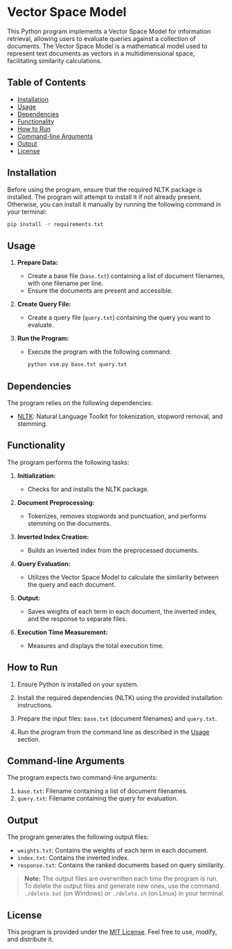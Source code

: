 # Vector Space Model

This Python program implements a Vector Space Model for information retrieval, allowing users to evaluate queries against a collection of documents. The Vector Space Model is a mathematical model used to represent text documents as vectors in a multidimensional space, facilitating similarity calculations.

## Table of Contents

- [Installation](#installation)
- [Usage](#usage)
- [Dependencies](#dependencies)
- [Functionality](#functionality)
- [How to Run](#how-to-run)
- [Command-line Arguments](#command-line-arguments)
- [Output](#output)
- [License](#license)

## Installation

Before using the program, ensure that the required NLTK package is installed. The program will attempt to install it if not already present. Otherwise, you can install it manually by running the following command in your terminal:

```bash
pip install -r requirements.txt
```

## Usage

1. **Prepare Data:**
   - Create a base file (`base.txt`) containing a list of document filenames, with one filename per line.
   - Ensure the documents are present and accessible.

2. **Create Query File:**
   - Create a query file (`query.txt`) containing the query you want to evaluate.

3. **Run the Program:**
   - Execute the program with the following command:

     ```bash
     python vsm.py base.txt query.txt
     ```

## Dependencies

The program relies on the following dependencies:

- [NLTK](https://www.nltk.org/): Natural Language Toolkit for tokenization, stopword removal, and stemming.

## Functionality

The program performs the following tasks:

1. **Initialization:**
   - Checks for and installs the NLTK package.

2. **Document Preprocessing:**
   - Tokenizes, removes stopwords and punctuation, and performs stemming on the documents.

3. **Inverted Index Creation:**
   - Builds an inverted index from the preprocessed documents.

4. **Query Evaluation:**
   - Utilizes the Vector Space Model to calculate the similarity between the query and each document.

5. **Output:**
   - Saves weights of each term in each document, the inverted index, and the response to separate files.

6. **Execution Time Measurement:**
   - Measures and displays the total execution time.

## How to Run

1. Ensure Python is installed on your system.

2. Install the required dependencies (NLTK) using the provided installation instructions.

3. Prepare the input files: `base.txt` (document filenames) and `query.txt`.

4. Run the program from the command line as described in the [Usage](#usage) section.

## Command-line Arguments

The program expects two command-line arguments:

1. `base.txt`: Filename containing a list of document filenames.
2. `query.txt`: Filename containing the query for evaluation.

## Output

The program generates the following output files:

- `weights.txt`: Contains the weights of each term in each document.
- `index.txt`: Contains the inverted index.
- `response.txt`: Contains the ranked documents based on query similarity.

> **Note:** The output files are overwritten each time the program is run. To delete the output files and generate new ones, use the command `./delete.bat` (on Windows) or `./delete.sh` (on Linux) in your terminal.

## License

This program is provided under the [MIT License](../LICENSE). Feel free to use, modify, and distribute it.
